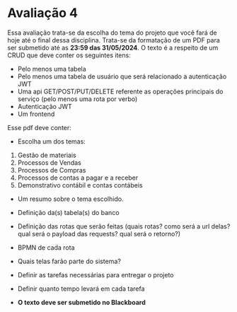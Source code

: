 # Avaliação 4

Essa avaliação trata-se da escolha do tema do projeto que você fará de hoje até o final dessa disciplina. Trata-se da formatação de um PDF para ser submetido até as __23:59 das 31/05/2024__. O texto é a respeito de um CRUD que deve conter os seguintes itens:

* Pelo menos uma tabela
* Pelo menos uma tabela de usuário que será relacionado a autenticação JWT
* Uma api GET/POST/PUT/DELETE referente as operações principais do serviço (pelo menos uma rota por verbo)
* Autenticação JWT
* Um frontend


Esse pdf deve conter:

* Escolha um dos temas:

<ol>
    <li>Gestão de materiais</li>
    <li>Processos de Vendas</li>
    <li>Processos de Compras</li>
    <li>Processos de contas a pagar e a receber</li>
    <li>Demonstrativo contábil e contas contábeis</li>
</ol>


* Um resumo sobre o tema escolhido.
* Definição da(s) tabela(s) do banco
* Definição das rotas que serão feitas (quais rotas? como será a url delas? qual será o payload das requests? qual será o retorno?)
* BPMN de cada rota
* Quais telas farão parte do sistema?
* Definir as tarefas necessárias para entregar o projeto
* Definir quanto tempo levará em cada tarefa


* __O texto deve ser submetido no Blackboard__
